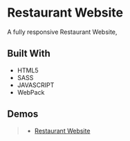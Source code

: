 # Restaurant Website

A fully responsive Restaurant Website,  

## Built With

- HTML5
- SASS
- JAVASCRIPT
- WebPack


## Demos

> - [Restaurant Website](https://zakarya-mks.github.io/Restaurant/)
